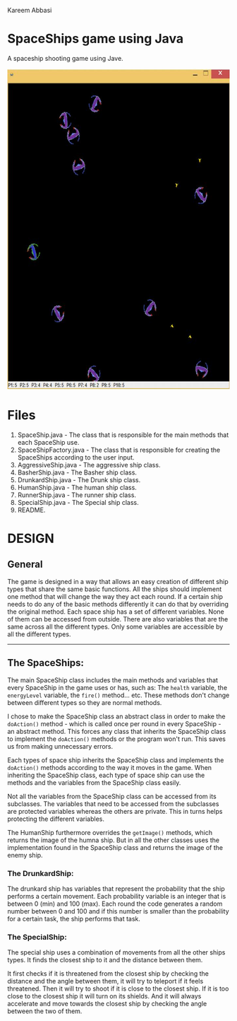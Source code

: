 Kareem Abbasi

# SpaceShips game using Java
A spaceship shooting game using Jave.

<p align="center">
  <img width="678" height="726" src="https://github.com/KareemAbbasi/oop.ex2/blob/master/spaceships.JPG">
</p>

# Files
1. SpaceShip.java - The class that is responsible for the main methods that each SpaceShip use.
2. SpaceShipFactory.java - The class that is responsible for creating the SpaceShips according to the user input.
3. AggressiveShip.java - The aggressive ship class.
4. BasherShip.java - The Basher ship class.
5. DrunkardShip.java - The Drunk ship class.
6. HumanShip.java - The human ship class.
7. RunnerShip.java - The runner ship class.
8. SpecialShip.java - The Special ship class.
9. README.


# DESIGN

## General

The game is designed in a way that allows an easy creation of different ship types that share the same basic functions.
All the ships should implement one method that will change the way they act each round. If a certain ship needs to do
any of the basic methods differently it can do that by overriding the original method.
Each space ship has a set of different variables. None of them can be accessed from outside.
There are also variables that are the same across all the different types.
Only some variables are accessible by all the different types.

*************************

## The SpaceShips:

The main SpaceShip class includes the main methods and variables that every SpaceShip in the game uses or has,
such as: The `health` variable, the `energyLevel` variable, the `fire()` method... etc. These methods don't change
between different types so they are normal methods.

I chose to make the SpaceShip class an abstract class in order to make the `doAction()` method - which is called once
per round in every SpaceShip - an abstract method. This forces any class that inherits the SpaceShip class to
implement the `doAction()` methods or the program won't run. This saves us from making unnecessary errors.

Each types of space ship inherits the SpaceShip class and implements the `doAction()` methods according to the way
it moves in the game. When inheriting the SpaceShip class, each type of space ship can use the methods and the
variables from the SpaceShip class easily.

Not all the variables from the SpaceShip class can be accessed from its subclasses. The variables that need to be
accessed from the subclasses are protected variables whereas the others are private. This in turns helps protecting
the different variables.

The HumanShip furthermore overrides the `getImage()` methods, which returns the image of the humna ship. But in
all the other classes uses the implementation found in the SpaceShip class and returns the image of the enemy ship.


### The DrunkardShip:

The drunkard ship has variables that represent the probability that the ship performs a certain movement.
Each probability variable is an integer that is between 0 (min) and 100 (max).
Each round the code generates a random number between 0 and 100 and if this number is smaller than the probability
for a certain task, the ship performs that task.


### The SpecialShip:

The special ship uses a combination of movements from all the other ships types.
It finds the closest ship to it and the distance between them.

It first checks if it is threatened from the closest ship by checking the distance and the angle between them, it will
try to teleport if it feels threatened.
Then it will try to shoot if it is close to the closest ship.
If it is too close to the closest ship it will turn on its shields. And it will always accelerate and move towards
the closest ship by checking the angle between the two of them.


